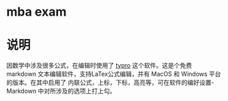# mba exam

# 说明

因数学中涉及很多公式，在编辑时使用了 [typro](https://typora.io/) 这个软件。这是个免费 markdown 文本编辑软件，支持LaTex公式编辑，并有 MacOS 和 Windows 平台的版本。在其中启用了 内联公式，上标，下标，高亮等，可在软件的编好设置-Markdown 中对所涉及的选项上打上勾。


